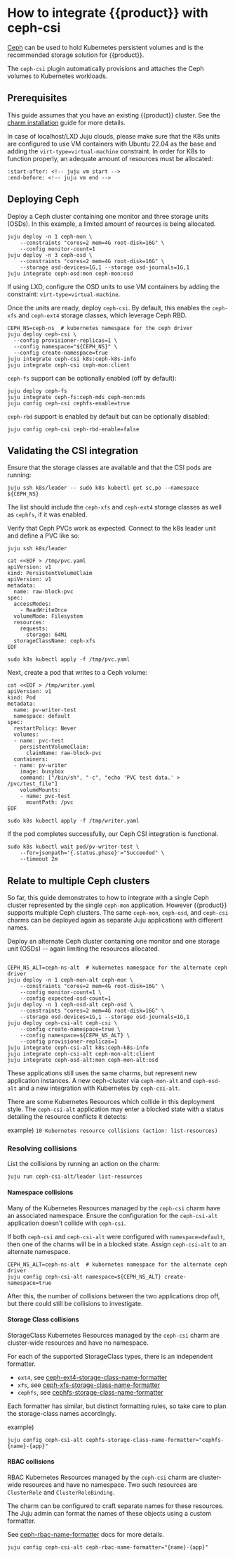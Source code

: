# How to integrate {{product}} with ceph-csi

[Ceph] can be used to hold Kubernetes persistent volumes and is the recommended
storage solution for {{product}}.

The ``ceph-csi`` plugin automatically provisions and attaches the Ceph volumes
to Kubernetes workloads.

## Prerequisites

This guide assumes that you have an existing {{product}} cluster.
See the [charm installation] guide for more details.

In case of localhost/LXD Juju clouds, please make sure that the K8s units are
configured to use VM containers with Ubuntu 22.04 as the base and adding the
``virt-type=virtual-machine`` constraint. In order for K8s to function properly,
an adequate amount of resources must be allocated:

```{literalinclude} ../../_parts/install.md
:start-after: <!-- juju vm start -->
:end-before: <!-- juju vm end -->
```

## Deploying Ceph

Deploy a Ceph cluster containing one monitor and three storage units
(OSDs). In this example, a limited amount of reources is being allocated.

```
juju deploy -n 1 ceph-mon \
    --constraints "cores=2 mem=4G root-disk=16G" \
    --config monitor-count=1
juju deploy -n 3 ceph-osd \
    --constraints "cores=2 mem=4G root-disk=16G" \
    --storage osd-devices=1G,1 --storage osd-journals=1G,1
juju integrate ceph-osd:mon ceph-mon:osd
```

If using LXD, configure the OSD units to use VM containers by adding the
constraint: ``virt-type=virtual-machine``.

Once the units are ready, deploy ``ceph-csi``. By default, this enables
the ``ceph-xfs`` and ``ceph-ext4`` storage classes, which leverage
Ceph RBD.

```
CEPH_NS=ceph-ns  # kubernetes namespace for the ceph driver
juju deploy ceph-csi \
  --config provisioner-replicas=1 \
  --config namespace="${CEPH_NS}" \
  --config create-namespace=true
juju integrate ceph-csi k8s:ceph-k8s-info
juju integrate ceph-csi ceph-mon:client
```

`ceph-fs` support can be optionally enabled (off by default):

```
juju deploy ceph-fs
juju integrate ceph-fs:ceph-mds ceph-mon:mds
juju config ceph-csi cephfs-enable=true
```

`ceph-rbd` support is enabled by default but can be optionally disabled:

```
juju config ceph-csi ceph-rbd-enable=false
```


## Validating the CSI integration

Ensure that the storage classes are available and that the
CSI pods are running:

```
juju ssh k8s/leader -- sudo k8s kubectl get sc,po --namespace ${CEPH_NS}
```

The list should include the ``ceph-xfs`` and ``ceph-ext4`` storage classes as
well as ``cephfs``, if it was enabled.

Verify that Ceph PVCs work as expected. Connect to the k8s leader unit
and define a PVC like so:

```
juju ssh k8s/leader

cat <<EOF > /tmp/pvc.yaml
apiVersion: v1
kind: PersistentVolumeClaim
apiVersion: v1
metadata:
  name: raw-block-pvc
spec:
  accessModes:
    - ReadWriteOnce
  volumeMode: Filesystem
  resources:
    requests:
      storage: 64Mi
  storageClassName: ceph-xfs
EOF

sudo k8s kubectl apply -f /tmp/pvc.yaml
```

Next, create a pod that writes to a Ceph volume:

```
cat <<EOF > /tmp/writer.yaml
apiVersion: v1
kind: Pod
metadata:
  name: pv-writer-test
  namespace: default
spec:
  restartPolicy: Never
  volumes:
  - name: pvc-test
    persistentVolumeClaim:
      claimName: raw-block-pvc
  containers:
  - name: pv-writer
    image: busybox
    command: ["/bin/sh", "-c", "echo 'PVC test data.' > /pvc/test_file"]
    volumeMounts:
    - name: pvc-test
      mountPath: /pvc
EOF

sudo k8s kubectl apply -f /tmp/writer.yaml
```

If the pod completes successfully, our Ceph CSI integration is functional.

```
sudo k8s kubectl wait pod/pv-writer-test \
    --for=jsonpath='{.status.phase}'="Succeeded" \
    --timeout 2m
```

## Relate to multiple Ceph clusters

So far, this guide demonstrates to how to integrate with a single Ceph cluster
represented by the single `ceph-mon` application. However {{product}} supports
multiple Ceph clusters. The same `ceph-mon`, `ceph-osd`, and `ceph-csi` charms
can be deployed again as separate Juju applications with different names.

Deploy an alternate Ceph cluster containing one monitor and one storage unit
(OSDs) -- again limiting the resources allocated.

```{note} The alternate ceph drivers will need a new namespace to deploy into.
```

```
CEPH_NS_ALT=ceph-ns-alt  # kubernetes namespace for the alternate ceph driver
juju deploy -n 1 ceph-mon-alt ceph-mon \
    --constraints "cores=2 mem=4G root-disk=16G" \
    --config monitor-count=1 \
    --config expected-osd-count=1
juju deploy -n 1 ceph-osd-alt ceph-osd \
    --constraints "cores=2 mem=4G root-disk=16G" \
    --storage osd-devices=1G,1 --storage osd-journals=1G,1
juju deploy ceph-csi-alt ceph-csi \
    --config create-namespace=true \
    --config namespace=${CEPH_NS_ALT} \
    --config provisioner-replicas=1
juju integrate ceph-csi-alt k8s:ceph-k8s-info
juju integrate ceph-csi-alt ceph-mon-alt:client
juju integrate ceph-osd-alt:mon ceph-mon-alt:osd
```

These applications still uses the same charms, but represent new application
instances.  A new ceph-cluster via `ceph-mon-alt` and `ceph-osd-alt` and a new
integration with Kubernetes by `ceph-csi-alt`.

There are some Kubernetes Resources which collide in this deployment style.
The `ceph-csi-alt` application may enter a blocked state with a status
detailing the resource conflicts it detects:

example)
`10 Kubernetes resource collisions (action: list-resources)`

### Resolving collisions

List the collisions by running an action on the charm:

```
juju run ceph-csi-alt/leader list-resources
```

#### Namespace collisions

Many of the Kubernetes Resources managed by the `ceph-csi` charm have an
associated namespace. Ensure the configuration for the `ceph-csi-alt`
application doesn't collide with `ceph-csi`.

If both `ceph-csi` and `ceph-csi-alt` were configured with `namespace=default`,
then one of the charms will be in a blocked state. Assign `ceph-csi-alt` to an
alternate namespace.

```
CEPH_NS_ALT=ceph-ns-alt  # kubernetes namespace for the alternate ceph driver
juju config ceph-csi-alt namespace=${CEPH_NS_ALT} create-namespace=true
```

After this, the number of collisions between the two applications drop off,
but there could still be collisions to investigate.

#### Storage Class collisions

StorageClass Kubernetes Resources managed by the `ceph-csi` charm are
cluster-wide resources and have no namespace.

For each of the supported StorageClass types, there is an independent formatter.

* `ext4`, see [ceph-ext4-storage-class-name-formatter]
* `xfs`, see [ceph-xfs-storage-class-name-formatter]
* `cephfs`, see [cephfs-storage-class-name-formatter]

Each formatter has similar, but distinct formatting rules, so take care to plan
the storage-class names accordingly.

example)

```
juju config ceph-csi-alt cephfs-storage-class-name-formatter="cephfs-{name}-{app}"
```

#### RBAC collisions

RBAC Kubernetes Resources managed by the `ceph-csi` charm are cluster-wide
resources and have no namespace. Two such resources are `ClusterRole` and
`ClusterRoleBinding`.

The charm can be configured to craft separate names for these resources.  The
Juju admin can format the names of these objects using a custom formatter.

See [ceph-rbac-name-formatter] docs for more details.

```
juju config ceph-csi-alt ceph-rbac-name-formatter="{name}-{app}"
```

<!-- LINKS -->

[charm installation]: ./charm
[Ceph]: https://docs.ceph.com/
[ceph-rbac-name-formatter]: https://charmhub.io/ceph-csi/configurations?channel=latest/edge#ceph-rbac-name-formatter
[ceph-ext4-storage-class-name-formatter]: https://charmhub.io/ceph-csi/configurations?channel=latest/edge#ceph-ext4-storage-class-name-formatter
[ceph-xfs-storage-class-name-formatter]: https://charmhub.io/ceph-csi/configurations?channel=latest/edge#ceph-xfs-storage-class-name-formatter
[cephfs-storage-class-name-formatter]: https://charmhub.io/ceph-csi/configurations?channel=latest/edge#cephfs-storage-class-name-formatter

